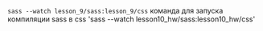 `sass --watch lesson_9/sass:lesson_9/css` команда для запуска компиляции sass в css
'sass --watch lesson10_hw/sass:lesson10_hw/css'
